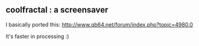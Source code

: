 ## coolfractal : a screensaver

I basically ported this: http://www.qb64.net/forum/index.php?topic=4980.0

It's faster in processing :)
